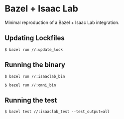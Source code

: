 # Bazel + Isaac Lab

Minimal reproduction of a Bazel + Isaac Lab integration.

## Updating Lockfiles

```
$ bazel run //:update_lock
```

## Running the binary

```
$ bazel run //:isaaclab_bin

$ bazel run //:omni_bin

```

## Running the test

```
$ bazel test //:isaaclab_test --test_output=all
```
